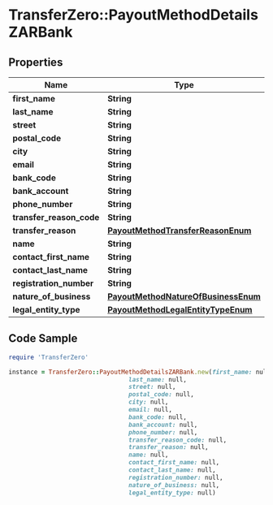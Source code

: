 # TransferZero::PayoutMethodDetailsZARBank

## Properties

Name | Type | Description | Notes
------------ | ------------- | ------------- | -------------
**first_name** | **String** |  | 
**last_name** | **String** |  | 
**street** | **String** |  | 
**postal_code** | **String** |  | 
**city** | **String** |  | 
**email** | **String** |  | [optional] 
**bank_code** | **String** |  | 
**bank_account** | **String** |  | 
**phone_number** | **String** |  | 
**transfer_reason_code** | **String** |  | [optional] 
**transfer_reason** | [**PayoutMethodTransferReasonEnum**](PayoutMethodTransferReasonEnum.md) |  | [optional] 
**name** | **String** |  | [optional] 
**contact_first_name** | **String** |  | [optional] 
**contact_last_name** | **String** |  | [optional] 
**registration_number** | **String** |  | [optional] 
**nature_of_business** | [**PayoutMethodNatureOfBusinessEnum**](PayoutMethodNatureOfBusinessEnum.md) |  | [optional] 
**legal_entity_type** | [**PayoutMethodLegalEntityTypeEnum**](PayoutMethodLegalEntityTypeEnum.md) |  | [optional] 

## Code Sample

```ruby
require 'TransferZero'

instance = TransferZero::PayoutMethodDetailsZARBank.new(first_name: null,
                                 last_name: null,
                                 street: null,
                                 postal_code: null,
                                 city: null,
                                 email: null,
                                 bank_code: null,
                                 bank_account: null,
                                 phone_number: null,
                                 transfer_reason_code: null,
                                 transfer_reason: null,
                                 name: null,
                                 contact_first_name: null,
                                 contact_last_name: null,
                                 registration_number: null,
                                 nature_of_business: null,
                                 legal_entity_type: null)
```


